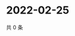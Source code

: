 # 2022-02-25

共 0 条

<!-- BEGIN WEIBO -->
<!-- 最后更新时间 Fri Feb 25 2022 12:11:54 GMT+0800 (China Standard Time) -->

<!-- END WEIBO -->
